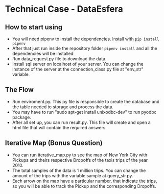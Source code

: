 # Technical Case - DataEsfera

## How to start using
* You will need pipenv to install the dependencies. Install with `pip install pipenv`
* After that just run inside the repository folder `pipenv install` and all the dependencies will be installed
* Run data_request.py file to download the data.
* Install sql server on localhost of your server. You can change the instance of the server at the connection_class.py file at "env_str" variable.

## The Flow
* Run enviroment.py. This py file is responsible to create the database and the table needed to storage and  process the data.
* You may have to run "sudo apt-get install unixodbc-dev" to run pyodbc package.
* After all set up, you can run result.py. This file will create and open a html file that will contain the required answers.

## Iterative Map (Bonus Question)
* You can run iterative_map.py to see the map of New York City with Pickups and theirs respective Dropoffs of the taxis trips of the year 2010.
* The total samples of the data is 1 million trips. You can change the amount of the trips with the variable sample at query_str.py.
* Each arrow on the map have a particular number, that indicate the trips, so you will be able to track the Pickup and the corresponding Dropoffs.